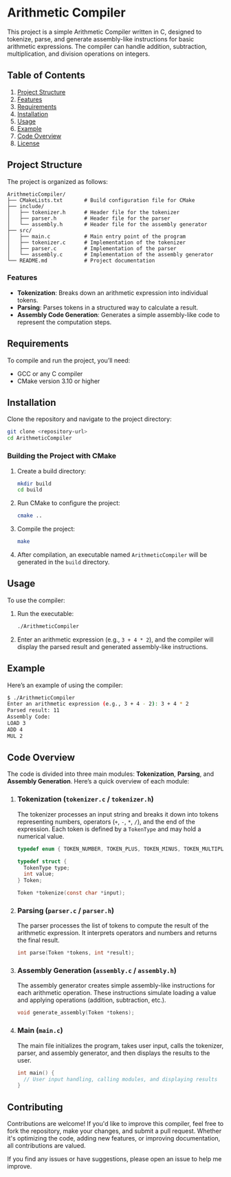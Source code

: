 # Arithmetic Compiler

This project is a simple Arithmetic Compiler written in C, designed to tokenize, parse, and generate assembly-like instructions for basic arithmetic expressions. The compiler can handle addition, subtraction, multiplication, and division operations on integers.

## Table of Contents

1. [Project Structure](#project-structure)
2. [Features](#features)
3. [Requirements](#requirements)
4. [Installation](#installation)
5. [Usage](#usage)
6. [Example](#example)
7. [Code Overview](#code-overview)
8. [License](#license)

## Project Structure

The project is organized as follows:

```
ArithmeticCompiler/
├── CMakeLists.txt       # Build configuration file for CMake
├── include/
│   ├── tokenizer.h      # Header file for the tokenizer
│   ├── parser.h         # Header file for the parser
│   └── assembly.h       # Header file for the assembly generator
├── src/
│   ├── main.c           # Main entry point of the program
│   ├── tokenizer.c      # Implementation of the tokenizer
│   ├── parser.c         # Implementation of the parser
│   └── assembly.c       # Implementation of the assembly generator
└── README.md            # Project documentation
```

### Features

- **Tokenization**: Breaks down an arithmetic expression into individual tokens.
- **Parsing**: Parses tokens in a structured way to calculate a result.
- **Assembly Code Generation**: Generates a simple assembly-like code to represent the computation steps.

## Requirements

To compile and run the project, you’ll need:

- GCC or any C compiler
- CMake version 3.10 or higher

## Installation

Clone the repository and navigate to the project directory:

```bash
git clone <repository-url>
cd ArithmeticCompiler
```

### Building the Project with CMake

1. Create a build directory:

    ```bash
    mkdir build
    cd build
    ```

2. Run CMake to configure the project:

    ```bash
    cmake ..
    ```

3. Compile the project:

    ```bash
    make
    ```

4. After compilation, an executable named `ArithmeticCompiler` will be generated in the `build` directory.

## Usage

To use the compiler:

1. Run the executable:

    ```bash
    ./ArithmeticCompiler
    ```

2. Enter an arithmetic expression (e.g., `3 + 4 * 2`), and the compiler will display the parsed result and generated assembly-like instructions.

## Example

Here’s an example of using the compiler:

```bash
$ ./ArithmeticCompiler
Enter an arithmetic expression (e.g., 3 + 4 - 2): 3 + 4 * 2
Parsed result: 11
Assembly Code:
LOAD 3
ADD 4
MUL 2
```

## Code Overview

The code is divided into three main modules: **Tokenization**, **Parsing**, and **Assembly Generation**. Here’s a quick overview of each module:

1. ### Tokenization (`tokenizer.c` / `tokenizer.h`)
   The tokenizer processes an input string and breaks it down into tokens representing numbers, operators (`+`, `-`, `*`, `/`), and the end of the expression. Each token is defined by a `TokenType` and may hold a numerical value.

   ```c
   typedef enum { TOKEN_NUMBER, TOKEN_PLUS, TOKEN_MINUS, TOKEN_MULTIPLICATION, TOKEN_DIVISION, TOKEN_END } TokenType;

   typedef struct {
     TokenType type;
     int value;
   } Token;

   Token *tokenize(const char *input);
   ```

2. ### Parsing (`parser.c` / `parser.h`)
   The parser processes the list of tokens to compute the result of the arithmetic expression. It interprets operators and numbers and returns the final result.

   ```c
   int parse(Token *tokens, int *result);
   ```

3. ### Assembly Generation (`assembly.c` / `assembly.h`)
   The assembly generator creates simple assembly-like instructions for each arithmetic operation. These instructions simulate loading a value and applying operations (addition, subtraction, etc.).

   ```c
   void generate_assembly(Token *tokens);
   ```

4. ### Main (`main.c`)
   The main file initializes the program, takes user input, calls the tokenizer, parser, and assembly generator, and then displays the results to the user.

   ```c
   int main() {
     // User input handling, calling modules, and displaying results
   }
   ```

## Contributing
Contributions are welcome! If you'd like to improve this compiler, feel free to fork the repository, make your changes, and submit a pull request. Whether it's optimizing the code, adding new features, or improving documentation, all contributions are valued.

If you find any issues or have suggestions, please open an issue to help me improve.